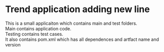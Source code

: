 # Trend application adding new line

This is a small applicaiton which contains main and test folders.  
Main contains application code.  
Testing contains test cases.  
It also contains pom.xml which has all dependences and artfact name and version

